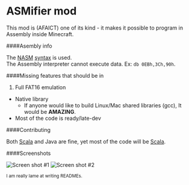 ASMifier mod
========

This mod is (AFAICT) one of its kind - it makes it possible to program in Assembly inside Minecraft.

####Asembly info

The [NASM](http://www.nasm.us) [syntax](http://nasm.us/doc/nasmdoci.html) is used.<br />
The Assembly interpreter cannot execute data. Ex: `db 0EBh,3Ch,90h`.

####Missing features that should be in

1. Full FAT16 emulation
  * Native library
    * If anyone would like to build Linux/Mac shared libraries (gcc), It would be __AMAZING__.
  * Most of the code is ready/late-dev

####Contributing

Both [Scala](http://www.scala-lang.org) and Java are fine, yet most of the code will be [Scala](http://www.scala-lang.org).

####Screenshots

![Screen shot #1](http://i.imgur.com/EWI7QUO.png)
![Screen shot #2](http://i.imgur.com/kc1dtYk.png)

<sub>I am really lame at writing READMEs.</sub>
